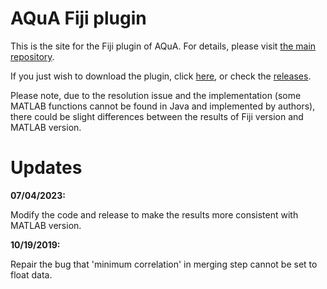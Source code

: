 # AQuA Fiji plugin

This is the site for the Fiji plugin of AQuA.
For details, please visit [the main repository](https://github.com/yu-lab-vt/AQuA).

If you just wish to download the plugin, click [here](https://github.com/yu-lab-vt/AQuA-Fiji/releases/download/v1.0/Aqua-1.0.jar), or check the [releases](https://github.com/yu-lab-vt/AQuA-Fiji/releases).

Please note, due to the resolution issue and the implementation (some MATLAB functions cannot be found in Java and implemented by authors), there could be slight differences between the results of Fiji version and MATLAB version.

# Updates

**07/04/2023:** 

Modify the code and release to make the results more consistent with MATLAB version.

**10/19/2019:** 

Repair the bug that 'minimum correlation' in merging step cannot be set to float data.
